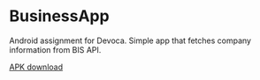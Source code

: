 # BusinessApp
Android assignment for Devoca. Simple app that fetches company information from BIS API.

[APK download](https://github.com/Latexi940/BusinessApp/raw/master/app/release/app-release.apk)
